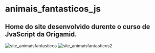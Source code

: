 # animais_fantasticos_js
## Home do site desenvolvido durente o curso de JvaScript da Origamid.
![site_animaisfantasticos](https://user-images.githubusercontent.com/94624254/159976959-adb5da81-0ea6-408b-853d-18a8a1c92a06.png)
![site_animaisfantasticos2](https://user-images.githubusercontent.com/94624254/159977035-8b11d8c8-82de-4d00-8701-e9882a02b92d.png)
